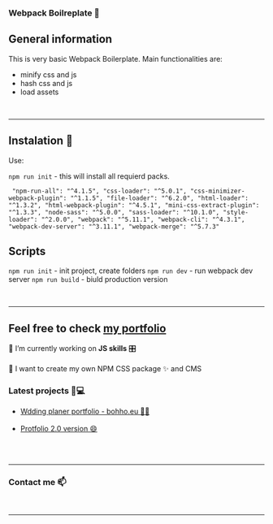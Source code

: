 ### Webpack Boilreplate 🥘

## General information

This is very basic Webpack Boilerplate. Main functionalities are:

- minify css and js
- hash css and js
- load assets

<br />
<hr />

## Instalation 🧙

Use:

`npm run init` - this will install all requierd packs.

` "npm-run-all": "^4.1.5", "css-loader": "^5.0.1", "css-minimizer-webpack-plugin": "^1.1.5", "file-loader": "^6.2.0", "html-loader": "^1.3.2", "html-webpack-plugin": "^4.5.1", "mini-css-extract-plugin": "^1.3.3", "node-sass": "^5.0.0", "sass-loader": "^10.1.0", "style-loader": "^2.0.0", "webpack": "^5.11.1", "webpack-cli": "^4.3.1", "webpack-dev-server": "^3.11.1", "webpack-merge": "^5.7.3"`

## Scripts

`npm run init` - init project, create folders
`npm run dev` - run webpack dev server
`npm run build` - biuld production version

<br />
<hr />

## Feel free to check [my portfolio](www.ldawidowicz.pl)

🔭 I’m currently working on <b>JS skills</b> 🎛<br /><br />
🤯 I want to create my own NPM CSS package ✨ and CMS <br />

### Latest projects 🧬💻

- [Wdding planer portfolio - bohho.eu 👰🍰](bohho.eu)<br /><br />
- [Protfolio 2.0 version 😄](https://github.com/shivetay/ld_portfolio_2.0)<br /><br />

<br />
<hr />

### Contact me 📫

<br />
<hr />

<!--
**shivetay/shivetay** is a ✨ _special_ ✨ repository because its `README.md` (this file) appears on your GitHub profile.

Here are some ideas to get you started:

- 🔭 I’m currently working on ...
- 🌱 I’m currently learning ...
- 👯 I’m looking to collaborate on ...
- 🤔 I’m looking for help with ...
- 💬 Ask me about ...
- 📫 How to reach me: ...
- 😄 Pronouns: ...
- ⚡ Fun fact: ...
-->
